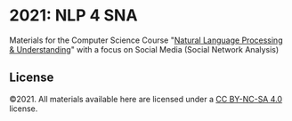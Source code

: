 # 2021: NLP 4 SNA 
Materials for the Computer Science Course "[Natural Language Processing & Understanding](./Course_Outline.pdf)" with a focus on Social Media (Social Network Analysis)

## License
©2021. All materials available here are licensed under a [CC BY-NC-SA 4.0](LICENSE.txt) license. 
